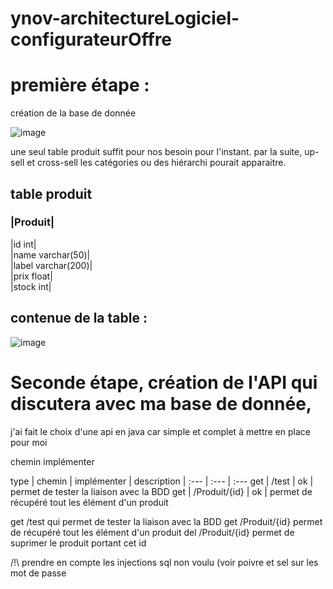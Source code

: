 # ynov-architectureLogiciel-configurateurOffre


première étape :
==

création de la base de donnée

![image](https://user-images.githubusercontent.com/77006808/144563248-0c13a55d-9224-4540-95b8-3bec92976f3f.png)

une seul table produit suffit pour nos besoin pour l'instant. par la suite, up-sell et cross-sell les catégories ou des hiérarchi pourait apparaitre.

table produit
-


### |Produit|

|id                int|  
|name      varchar(50)|  
|label    varchar(200)|  
|prix            float|  
|stock             int|  

contenue de la table :
-

![image](https://user-images.githubusercontent.com/77006808/144564669-55de234d-a01a-4064-9f74-cb1d30e040da.png)



Seconde étape, création de l'API qui discutera avec ma base de donnée, 
==

j'ai fait le choix d'une api en java car simple et complet à mettre en place pour moi

chemin implémenter

 type | chemin | implémenter | description |
 :--- | :--- | :--- 
get | /test | ok | permet de tester la liaison avec la BDD
get | /Produit/{id} | ok | permet de récupéré tout les élément d'un produit

get /test qui permet de tester la liaison avec la BDD
get /Produit/{id} permet de récupéré tout les élément d'un produit
del /Produit/{id} permet de suprimer le produit portant cet id

/!\ prendre en compte les injections sql non voulu (voir poivre et sel sur les mot de passe


